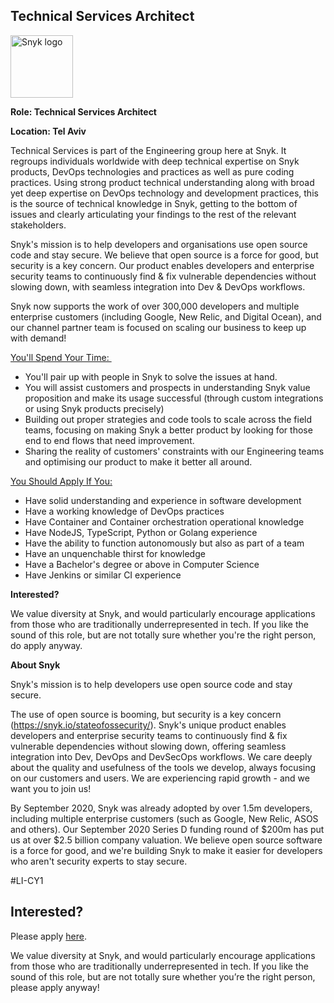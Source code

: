 Technical Services Architect
---

<img src="https://res.cloudinary.com/snyk/image/upload/v1537345894/press-kit/brand/logo-black.png" width="100" alt="Snyk logo" />

<p><strong>Role: Technical Services Architect&nbsp;</strong></p>
<p><strong>Location: Tel Aviv</strong></p>
<p>Technical Services is part of the Engineering group here at Snyk. It regroups individuals worldwide with deep technical expertise on Snyk products, DevOps technologies and practices as well as pure coding practices. Using strong product technical understanding along with broad yet deep expertise on DevOps technology and development practices, this is the source of technical knowledge in Snyk, getting to the bottom of issues and clearly articulating your findings to the rest of the relevant stakeholders.</p>
<p>Snyk's mission is to help developers and organisations use open source code and stay secure. We believe that open source is a force for good, but security is a key concern. Our product enables developers and enterprise security teams to continuously find &amp; fix vulnerable dependencies without slowing down, with seamless integration into Dev &amp; DevOps workflows.</p>
<p>Snyk now supports the work of over 300,000 developers and multiple enterprise customers (including Google, New Relic, and Digital Ocean), and our channel partner team is focused on scaling our business to keep up with demand!</p>
<p><span style="text-decoration: underline;">You'll Spend Your Time:&nbsp;</span></p>
<ul>
<li>You'll pair up with people in Snyk to solve the issues at hand.</li>
<li>You will assist customers and prospects in understanding Snyk value proposition and make its usage successful (through custom integrations or using Snyk products precisely)</li>
<li>Building out proper strategies and code tools to scale across the field teams, focusing on making Snyk a better product by looking for those end to end flows that need improvement.&nbsp;</li>
<li>Sharing the reality of customers' constraints with our Engineering teams and optimising our product to make it better all around.</li>
</ul>
<p><span style="text-decoration: underline;">You Should Apply If You:</span></p>
<ul>
<li>Have solid understanding and experience in software development</li>
<li>Have a working knowledge of DevOps practices</li>
<li>Have Container and Container orchestration operational knowledge</li>
<li>Have NodeJS, TypeScript, Python or Golang experience</li>
<li>Have the ability to function autonomously but also as part of a team</li>
<li>Have an unquenchable thirst for knowledge</li>
<li>Have a Bachelor's degree or above in Computer Science</li>
<li>Have Jenkins or similar CI experience</li>
</ul>
<p><strong>Interested?&nbsp;</strong></p>
<p>We value diversity at Snyk, and would particularly encourage applications from those who are traditionally underrepresented in tech. If you like the sound of this role, but are not totally sure whether you're the right person, do apply anyway.</p>
<p><strong>About Snyk</strong></p>
<p>Snyk's mission is to help developers use open source code and stay secure.</p>
<p>The use of open source is booming, but security is a key concern (<a href="https://snyk.io/stateofossecurity/" target="_blank">https://snyk.io/stateofossecurity/</a>). Snyk's unique product enables developers and enterprise security teams to continuously find &amp; fix vulnerable dependencies without slowing down, offering seamless integration into Dev, DevOps and DevSecOps workflows. We care deeply about the quality and usefulness of the tools we develop, always focusing on our customers and users. We are experiencing rapid growth - and we want you to join us!</p>
<p>By September 2020, Snyk was already adopted by over 1.5m developers, including multiple enterprise customers (such as Google, New Relic, ASOS and others). Our September 2020 Series D funding round of $200m has put us at over $2.5 billion company valuation. We believe open source software is a force for good, and we're building Snyk to make it easier for developers who aren't security experts to stay secure.</p>
<p>#LI-CY1</p>

Interested?
---

Please apply [here](https://boards.greenhouse.io/snyk/jobs/4998727002#app).

We value diversity at Snyk, and would particularly encourage applications from those who are traditionally underrepresented in tech.
If you like the sound of this role, but are not totally sure whether you’re the right person, please apply anyway!
